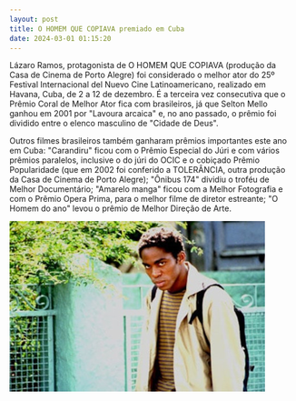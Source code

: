 ```yaml
---
layout: post
title: O HOMEM QUE COPIAVA premiado em Cuba
date: 2024-03-01 01:15:20
---
```

Lázaro Ramos, protagonista de O HOMEM QUE COPIAVA (produção da Casa de Cinema de Porto Alegre) foi considerado o melhor ator do 25º Festival Internacional del Nuevo Cine Latinoamericano, realizado em Havana, Cuba, de 2 a 12 de dezembro. É a terceira vez consecutiva que o Prêmio Coral de Melhor Ator fica com brasileiros, já que Selton Mello ganhou em 2001 por "Lavoura arcaica" e, no ano passado, o prêmio foi dividido entre o elenco masculino de "Cidade de Deus".

Outros filmes brasileiros também ganharam prêmios importantes este ano em Cuba: "Carandiru" ficou com o Prêmio Especial do Júri e com vários prêmios paralelos, inclusive o do júri do OCIC e o cobiçado Prêmio Popularidade (que em 2002 foi conferido a TOLERÂNCIA, outra produção da Casa de Cinema de Porto Alegre); "Ônibus 174" dividiu o troféu de Melhor Documentário; "Amarelo manga" ficou com a Melhor Fotografia e com o Prêmio Opera Prima, para o melhor filme de diretor estreante; "O Homem do ano" levou o prêmio de Melhor Direção de Arte.

![](/uploads/hqc-lazaro-muro.jpg)